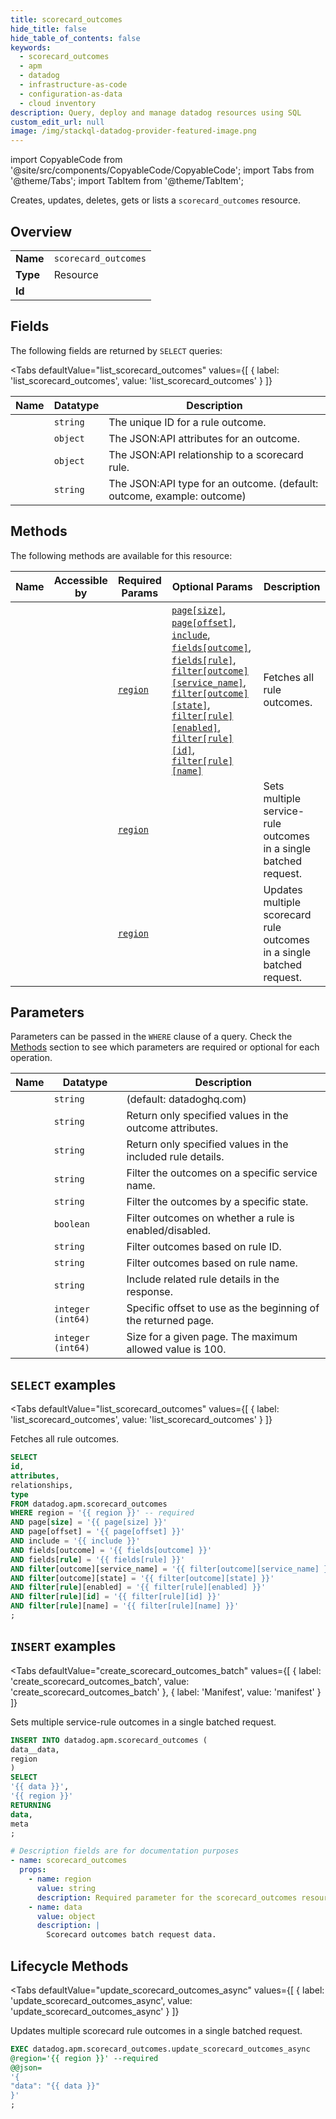 ```yaml
--- 
title: scorecard_outcomes
hide_title: false
hide_table_of_contents: false
keywords:
  - scorecard_outcomes
  - apm
  - datadog
  - infrastructure-as-code
  - configuration-as-data
  - cloud inventory
description: Query, deploy and manage datadog resources using SQL
custom_edit_url: null
image: /img/stackql-datadog-provider-featured-image.png
---
```


import CopyableCode from '@site/src/components/CopyableCode/CopyableCode';
import Tabs from '@theme/Tabs';
import TabItem from '@theme/TabItem';

Creates, updates, deletes, gets or lists a <code>scorecard_outcomes</code> resource.

## Overview
<table><tbody>
<tr><td><b>Name</b></td><td><code>scorecard_outcomes</code></td></tr>
<tr><td><b>Type</b></td><td>Resource</td></tr>
<tr><td><b>Id</b></td><td><CopyableCode code="datadog.apm.scorecard_outcomes" /></td></tr>
</tbody></table>

## Fields

The following fields are returned by `SELECT` queries:

<Tabs
    defaultValue="list_scorecard_outcomes"
    values={[
        { label: 'list_scorecard_outcomes', value: 'list_scorecard_outcomes' }
    ]}
>
<TabItem value="list_scorecard_outcomes">

<table>
<thead>
    <tr>
    <th>Name</th>
    <th>Datatype</th>
    <th>Description</th>
    </tr>
</thead>
<tbody>
<tr>
    <td><CopyableCode code="id" /></td>
    <td><code>string</code></td>
    <td>The unique ID for a rule outcome.</td>
</tr>
<tr>
    <td><CopyableCode code="attributes" /></td>
    <td><code>object</code></td>
    <td>The JSON:API attributes for an outcome.</td>
</tr>
<tr>
    <td><CopyableCode code="relationships" /></td>
    <td><code>object</code></td>
    <td>The JSON:API relationship to a scorecard rule.</td>
</tr>
<tr>
    <td><CopyableCode code="type" /></td>
    <td><code>string</code></td>
    <td>The JSON:API type for an outcome. (default: outcome, example: outcome)</td>
</tr>
</tbody>
</table>
</TabItem>
</Tabs>

## Methods

The following methods are available for this resource:

<table>
<thead>
    <tr>
    <th>Name</th>
    <th>Accessible by</th>
    <th>Required Params</th>
    <th>Optional Params</th>
    <th>Description</th>
    </tr>
</thead>
<tbody>
<tr>
    <td><a href="#list_scorecard_outcomes"><CopyableCode code="list_scorecard_outcomes" /></a></td>
    <td><CopyableCode code="select" /></td>
    <td><a href="#parameter-region"><code>region</code></a></td>
    <td><a href="#parameter-page[size]"><code>page[size]</code></a>, <a href="#parameter-page[offset]"><code>page[offset]</code></a>, <a href="#parameter-include"><code>include</code></a>, <a href="#parameter-fields[outcome]"><code>fields[outcome]</code></a>, <a href="#parameter-fields[rule]"><code>fields[rule]</code></a>, <a href="#parameter-filter[outcome][service_name]"><code>filter[outcome][service_name]</code></a>, <a href="#parameter-filter[outcome][state]"><code>filter[outcome][state]</code></a>, <a href="#parameter-filter[rule][enabled]"><code>filter[rule][enabled]</code></a>, <a href="#parameter-filter[rule][id]"><code>filter[rule][id]</code></a>, <a href="#parameter-filter[rule][name]"><code>filter[rule][name]</code></a></td>
    <td>Fetches all rule outcomes.</td>
</tr>
<tr>
    <td><a href="#create_scorecard_outcomes_batch"><CopyableCode code="create_scorecard_outcomes_batch" /></a></td>
    <td><CopyableCode code="insert" /></td>
    <td><a href="#parameter-region"><code>region</code></a></td>
    <td></td>
    <td>Sets multiple service-rule outcomes in a single batched request.</td>
</tr>
<tr>
    <td><a href="#update_scorecard_outcomes_async"><CopyableCode code="update_scorecard_outcomes_async" /></a></td>
    <td><CopyableCode code="exec" /></td>
    <td><a href="#parameter-region"><code>region</code></a></td>
    <td></td>
    <td>Updates multiple scorecard rule outcomes in a single batched request.</td>
</tr>
</tbody>
</table>

## Parameters

Parameters can be passed in the `WHERE` clause of a query. Check the [Methods](#methods) section to see which parameters are required or optional for each operation.

<table>
<thead>
    <tr>
    <th>Name</th>
    <th>Datatype</th>
    <th>Description</th>
    </tr>
</thead>
<tbody>
<tr id="parameter-region">
    <td><CopyableCode code="region" /></td>
    <td><code>string</code></td>
    <td>(default: datadoghq.com)</td>
</tr>
<tr id="parameter-fields[outcome]">
    <td><CopyableCode code="fields[outcome]" /></td>
    <td><code>string</code></td>
    <td>Return only specified values in the outcome attributes.</td>
</tr>
<tr id="parameter-fields[rule]">
    <td><CopyableCode code="fields[rule]" /></td>
    <td><code>string</code></td>
    <td>Return only specified values in the included rule details.</td>
</tr>
<tr id="parameter-filter[outcome][service_name]">
    <td><CopyableCode code="filter[outcome][service_name]" /></td>
    <td><code>string</code></td>
    <td>Filter the outcomes on a specific service name.</td>
</tr>
<tr id="parameter-filter[outcome][state]">
    <td><CopyableCode code="filter[outcome][state]" /></td>
    <td><code>string</code></td>
    <td>Filter the outcomes by a specific state.</td>
</tr>
<tr id="parameter-filter[rule][enabled]">
    <td><CopyableCode code="filter[rule][enabled]" /></td>
    <td><code>boolean</code></td>
    <td>Filter outcomes on whether a rule is enabled/disabled.</td>
</tr>
<tr id="parameter-filter[rule][id]">
    <td><CopyableCode code="filter[rule][id]" /></td>
    <td><code>string</code></td>
    <td>Filter outcomes based on rule ID.</td>
</tr>
<tr id="parameter-filter[rule][name]">
    <td><CopyableCode code="filter[rule][name]" /></td>
    <td><code>string</code></td>
    <td>Filter outcomes based on rule name.</td>
</tr>
<tr id="parameter-include">
    <td><CopyableCode code="include" /></td>
    <td><code>string</code></td>
    <td>Include related rule details in the response.</td>
</tr>
<tr id="parameter-page[offset]">
    <td><CopyableCode code="page[offset]" /></td>
    <td><code>integer (int64)</code></td>
    <td>Specific offset to use as the beginning of the returned page.</td>
</tr>
<tr id="parameter-page[size]">
    <td><CopyableCode code="page[size]" /></td>
    <td><code>integer (int64)</code></td>
    <td>Size for a given page. The maximum allowed value is 100.</td>
</tr>
</tbody>
</table>

## `SELECT` examples

<Tabs
    defaultValue="list_scorecard_outcomes"
    values={[
        { label: 'list_scorecard_outcomes', value: 'list_scorecard_outcomes' }
    ]}
>
<TabItem value="list_scorecard_outcomes">

Fetches all rule outcomes.

```sql
SELECT
id,
attributes,
relationships,
type
FROM datadog.apm.scorecard_outcomes
WHERE region = '{{ region }}' -- required
AND page[size] = '{{ page[size] }}'
AND page[offset] = '{{ page[offset] }}'
AND include = '{{ include }}'
AND fields[outcome] = '{{ fields[outcome] }}'
AND fields[rule] = '{{ fields[rule] }}'
AND filter[outcome][service_name] = '{{ filter[outcome][service_name] }}'
AND filter[outcome][state] = '{{ filter[outcome][state] }}'
AND filter[rule][enabled] = '{{ filter[rule][enabled] }}'
AND filter[rule][id] = '{{ filter[rule][id] }}'
AND filter[rule][name] = '{{ filter[rule][name] }}'
;
```
</TabItem>
</Tabs>


## `INSERT` examples

<Tabs
    defaultValue="create_scorecard_outcomes_batch"
    values={[
        { label: 'create_scorecard_outcomes_batch', value: 'create_scorecard_outcomes_batch' },
        { label: 'Manifest', value: 'manifest' }
    ]}
>
<TabItem value="create_scorecard_outcomes_batch">

Sets multiple service-rule outcomes in a single batched request.

```sql
INSERT INTO datadog.apm.scorecard_outcomes (
data__data,
region
)
SELECT 
'{{ data }}',
'{{ region }}'
RETURNING
data,
meta
;
```
</TabItem>
<TabItem value="manifest">

```yaml
# Description fields are for documentation purposes
- name: scorecard_outcomes
  props:
    - name: region
      value: string
      description: Required parameter for the scorecard_outcomes resource.
    - name: data
      value: object
      description: |
        Scorecard outcomes batch request data.
```
</TabItem>
</Tabs>


## Lifecycle Methods

<Tabs
    defaultValue="update_scorecard_outcomes_async"
    values={[
        { label: 'update_scorecard_outcomes_async', value: 'update_scorecard_outcomes_async' }
    ]}
>
<TabItem value="update_scorecard_outcomes_async">

Updates multiple scorecard rule outcomes in a single batched request.

```sql
EXEC datadog.apm.scorecard_outcomes.update_scorecard_outcomes_async 
@region='{{ region }}' --required 
@@json=
'{
"data": "{{ data }}"
}'
;
```
</TabItem>
</Tabs>
